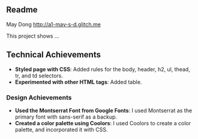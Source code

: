 Readme
---

May Dong
http://a1-may-s-d.glitch.me

This project shows ...

## Technical Achievements
- **Styled page with CSS**: Added rules for the body, header, h2, ul, thead, tr, and td selectors.
- **Experimented with other HTML tags**: Added table.

### Design Achievements
- **Used the Montserrat Font from Google Fonts**: I used Montserrat as the primary font with sans-serif as a backup.
- **Created a color palette using Coolors**: I used Coolors to create a color palette, and incorporated it with CSS.

